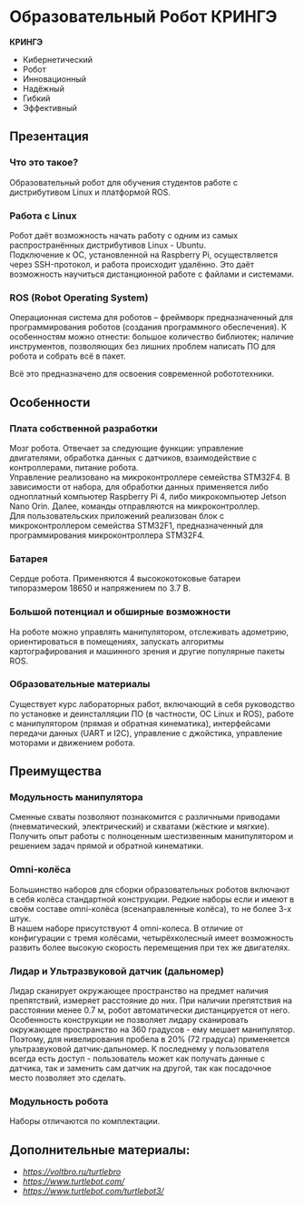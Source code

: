# Образовательный Робот **КРИНГЭ**

**КРИНГЭ**
- Кибернетический
- Робот
- Инновационный
- Надёжный
- Гибкий
- Эффективный


## Презентация
### Что это такое?
Образовательный робот для обучения студентов работе с дистрибутивом Linux и платформой ROS.

### Работа с Linux
Робот даёт возможность начать работу с одним из самых распространённых дистрибутивов Linux - Ubuntu.\
Подключение к ОС, установленной на Raspberry Pi, осуществляется через SSH-протокол, и работа происходит удалённо. Это даёт возможность научиться дистанционной работе с файлами и системами.

### ROS (Robot Operating System)
Операционная система для роботов – фреймворк предназначенный для программирования роботов (создания программного обеспечения). К особенностям можно отнести: большое количество библиотек; наличие инструментов, позволяющих без лишних проблем написать ПО для робота и собрать всё в пакет.

Всё это предназначено для освоения современной робототехники.


## Особенности
### Плата собственной разработки
Мозг робота. Отвечает за следующие функции: управление двигателями, обработка данных с датчиков, взаимодействие с контроллерами, питание робота.\
Управление реализовано на микроконтроллере семейства STM32F4. В зависимости от набора, для обработки данных применяется либо одноплатный компьютер Raspberry Pi 4, либо микрокомпьютер Jetson Nano Orin. Далее, команды отправляются на микроконтроллер.\
Для пользовательских приложений реализован блок с микроконтроллером семейства STM32F1, предназначенный для программирования микроконтроллера STM32F4. 

### Батарея
Сердце робота. Применяются 4 высококотоковые батареи типоразмером 18650 и напряжением по 3.7 В.

### Большой потенциал и обширные возможности
На роботе можно управлять манипулятором, отслеживать адометрию, ориентироваться в помещениях, запускать алгоритмы картографирования и машинного зрения и другие популярные пакеты ROS.

### Образовательные материалы
Существует курс лабораторных работ, включающий в себя руководство по установке и деинсталляции ПО (в частности, ОС Linux и ROS), работе с манипулятором (прямая и обратная кинематика), интерфейсами передачи данных (UART и I2C), управление с джойстика, управление моторами и движением робота.


## Преимущества
### Модульность манипулятора
Сменные схваты позволяют познакомится с различными приводами (пневматический, электрический) и схватами (жёсткие и мягкие).\
Получить опыт работы с полноценным шестизвенным манипулятором и решением задач прямой и обратной кинематики.

### Omni-колёса
Большинство наборов для сборки образовательных роботов включают в себя колёса стандартной конструкции. Редкие наборы если и имеют в своём составе omni-колёса (всенаправленные колёса), то не более 3-х штук.\
В нашем наборе присутствуют 4 omni-колеса. В отличие от конфигурации с тремя колёсами, четырёхколесный имеет возможность развить более высокую скорость перемещения при тех же двигателях.

### Лидар и Ультразвуковой датчик (дальномер)
Лидар сканирует окружающее пространство на предмет наличия препятствий, измеряет расстояние до них. При наличии препятствия на расстоянии менее 0.7 м, робот автоматически дистанцируется от него.\
Особенность конструкции не позволяет лидару сканировать окружающее пространство на 360 градусов - ему мешает манипулятор. Поэтому, для нивелирования пробела в 20% (72 градуса) применяется ультразвуковой датчик-дальномер. К последнему у пользователя всегда есть доступ - пользователь может как получать данные с датчика, так и заменить сам датчик на другой, так как посадочное место позволяет это сделать.

### Модульность робота
Наборы отличаются по комплектации.

## Дополнительные материалы:
- _https://voltbro.ru/turtlebro_
- _https://www.turtlebot.com/_
- _https://www.turtlebot.com/turtlebot3/_